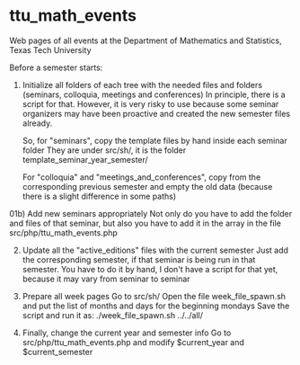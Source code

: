 # ttu_math_events
Web pages of all events at the Department of Mathematics and Statistics, Texas Tech University


Before a semester starts:

 01) Initialize all folders of each tree with the needed files and folders (seminars, colloquia, meetings and conferences)
      In principle, there is a script for that. 
      However, it is very risky to use because some seminar organizers may have been proactive
      and created the new semester files already.
      
      So, for "seminars", copy the template files by hand inside each seminar folder
      They are under src/sh/, it is the folder template_seminar_year_semester/
      
      For "colloquia" and "meetings_and_conferences", 
      copy from the corresponding previous semester and empty the old data (because there is a slight difference in some paths)
 
 01b) Add new seminars appropriately
        Not only do you have to add the folder and files of that seminar,
        but also you have to add it in the array in the file 
             src/php/ttu_math_events.php
 
 02) Update all the "active_editions" files with the current semester
       Just add the corresponding semester, if that seminar is being run in that semester. 
       You have to do it by hand, I don't have a script for that yet, because it may vary from seminar to seminar
 
 03) Prepare all week pages
      Go to src/sh/ 
      Open the file week_file_spawn.sh and put the list of months and days for the beginning mondays
      Save the script and run it as:
          ./week_file_spawn.sh ../../all/
 
 
 04) Finally, change the current year and semester info
      Go to src/php/ttu_math_events.php and modify $current_year and $current_semester
